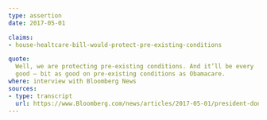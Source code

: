```yaml
---
type: assertion
date: 2017-05-01

claims:
- house-healtcare-bill-would-protect-pre-existing-conditions

quote:
  Well, we are protecting pre-existing conditions. And it’ll be every
  good — bit as good on pre-existing conditions as Obamacare.
where: interview with Bloomberg News
sources:
- type: transcript
  url: https://www.Bloomberg.com/news/articles/2017-05-01/president-donald-trump-interviewed-by-bloomberg-news-transcript
---
```

